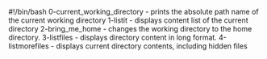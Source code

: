 #!/bin/bash
0-current_working_directory - prints the absolute path name of the current working directory
1-listit - displays content list of the current directory
2-bring_me_home - changes the working directory to the home directory.
3-listfiles - displays directory content in long format.
4-listmorefiles - displays current directory contents, including hidden files
